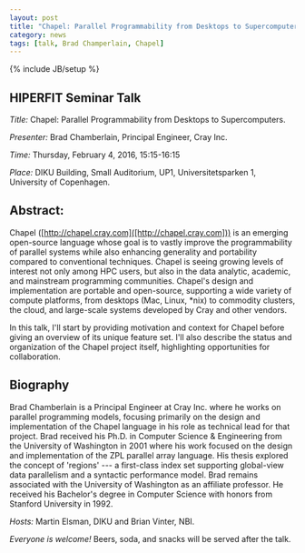 ```yaml
---
layout: post
title: "Chapel: Parallel Programmability from Desktops to Supercomputers"
category: news
tags: [talk, Brad Champerlain, Chapel]
---
```

{% include JB/setup %}

## HIPERFIT Seminar Talk

_Title:_ Chapel: Parallel Programmability from Desktops to Supercomputers.

_Presenter:_ Brad Chamberlain, Principal Engineer, Cray Inc.

_Time:_ Thursday, February 4, 2016, 15:15-16:15

_Place:_ DIKU Building, Small Auditorium, UP1, Universitetsparken 1, University of Copenhagen.

## Abstract:

Chapel ([http://chapel.cray.com]([http://chapel.cray.com])) is an emerging open-source language
whose goal is to vastly improve the programmability of parallel
systems while also enhancing generality and portability compared to
conventional techniques.  Chapel is seeing growing levels of interest
not only among HPC users, but also in the data analytic, academic, and
mainstream programming communities.  Chapel's design and
implementation are portable and open-source, supporting a wide variety
of compute platforms, from desktops (Mac, Linux, *nix) to commodity
clusters, the cloud, and large-scale systems developed by Cray and
other vendors.

In this talk, I'll start by providing motivation and context for
Chapel before giving an overview of its unique feature set.  I'll also
describe the status and organization of the Chapel project itself,
highlighting opportunities for collaboration.

## Biography

Brad Chamberlain is a Principal Engineer at Cray Inc. where he works
on parallel programming models, focusing primarily on the design and
implementation of the Chapel language in his role as technical lead
for that project.  Brad received his Ph.D. in Computer Science &
Engineering from the University of Washington in 2001 where his work
focused on the design and implementation of the ZPL parallel array
language.  His thesis explored the concept of 'regions' --- a
first-class index set supporting global-view data parallelism and a
syntactic performance model.  Brad remains associated with the
University of Washington as an affiliate professor.  He received his
Bachelor's degree in Computer Science with honors from Stanford
University in 1992.

_Hosts:_ Martin Elsman, DIKU and Brian Vinter, NBI.

_Everyone is welcome!_ Beers, soda, and snacks will be served after the talk.